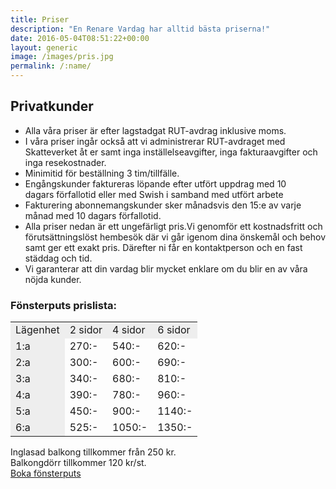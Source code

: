 ```yaml
---
title: Priser
description: "En Renare Vardag har alltid bästa priserna!"
date: 2016-05-04T08:51:22+00:00
layout: generic
image: /images/pris.jpg
permalink: /:name/
---
```

## Privatkunder

  * Alla våra priser är efter lagstadgat RUT-avdrag inklusive moms.
  * I våra priser ingår också att vi administrerar RUT-avdraget med Skatteverket åt er samt inga inställelseavgifter, inga fakturaavgifter och inga resekostnader.
  * Minimitid för beställning 3 tim/tillfälle.
  * Engångskunder faktureras löpande efter utfört uppdrag med 10 dagars förfallotid eller med Swish i samband med utfört arbete
  * Fakturering abonnemangskunder sker månadsvis den 15:e av varje månad med 10 dagars förfallotid.
  * Alla priser nedan är ett ungefärligt pris.Vi genomför ett kostnadsfritt och förutsättningslöst hembesök där vi går igenom dina önskemål och behov samt ger ett exakt pris. Därefter ni får en kontaktperson och en fast städdag och tid.
  * Vi garanterar att din vardag blir mycket enklare om du blir en av våra nöjda kunder.

### Fönsterputs prislista:

<div class="table-responsive" style="width:100%">
  <table cellpadding="2px" style="width:100%">
    <tr>
      <td style="background-color: #eee;">
        Lägenhet
      </td>
      <td style="background-color: #eee;">
        2 sidor
      </td>
      <td style="background-color: #eee;">
        4 sidor
      </td>
      <td style="background-color: #eee;">
        6 sidor
      </td>
    </tr>
    <tr>
      <td style="background-color: #eee;">
        1:a
      </td>
      <td>
        270:-
      </td>
      <td>
        540:-
      </td>
      <td>
        620:-
      </td>
    </tr>
    <tr>
      <td style="background-color: #eee;">
        2:a
      </td>
      <td>
        300:-
      </td>
      <td>
        600:-
      </td>
      <td>
        690:-
      </td>
    </tr>
    <tr>
      <td style="background-color: #eee;">
        3:a
      </td>
      <td>
        340:-
      </td>
      <td>
        680:-
      </td>
      <td>
        810:-
      </td>
    </tr>
    <tr>
      <td style="background-color: #eee;">
        4:a
      </td>
      <td>
        390:-
      </td>
      <td>
        780:-
      </td>
      <td>
        960:-
      </td>
    </tr>
    <tr>
      <td style="background-color: #eee;">
        5:a
      </td>
      <td>
        450:-
      </td>
      <td>
        900:-
      </td>
      <td>
        1140:-
      </td>
    </tr>
    <tr>
      <td style="background-color: #eee;">
        6:a
      </td>
      <td>
        525:-
      </td>
      <td>
        1050:-
      </td>
      <td>
        1350:-
      </td>
    </tr>
  </table>
</div>

Inglasad balkong tillkommer från 250 kr.  
Balkongdörr tillkommer 120 kr/st.  
[Boka fönsterputs](https://enrenarevardag.se/privat/fonsterputs/)